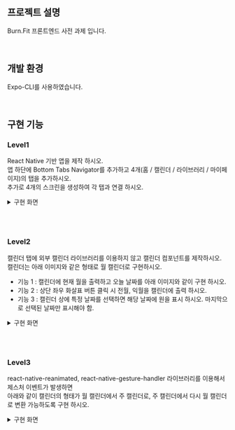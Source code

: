 ##  프로젝트 설명

Burn.Fit 프론트엔드 사전 과제 입니다.

<br/>

## 개발 환경
Expo-CLI를 사용하였습니다.

<br />

## 구현 기능

### Level1 <br />
React Native 기반 앱을 제작 하시오. <br />
앱 하단에 Bottom Tabs Navigator를 추가하고 4개(홈 / 캘린더 / 라이브러리 / 마이페이지)의 탭을 추가하시오. <br />
추가로 4개의 스크린을 생성하여 각 탭과 연결 하시오. <br />

<details>
<summary>구현 화면</summary>
<div markdown="1">

![burn_it_1](https://user-images.githubusercontent.com/79782594/223872201-d66620d9-4d3e-486a-b2df-9cee0dfb3a57.gif)

</div>
</details>

<br /><br />

### Level2 <br />
캘린더 탭에 외부 캘린더 라이브러리를 이용하지 않고 캘린더 컴포넌트를 제작하시오. <br />
캘린더는 아래 이미지와 같은 형태로 월 캘린더로 구현하시오. <br/>
- 기능 1 : 캘린더에 현재 월을 출력하고 오늘 날짜를 아래 이미지와 같이 구현 하시오. <br/>
- 기능 2 : 상단 좌우 화살표 버튼 클릭 시 전월, 익월을 캘린더에 출력 하시오. <br/>
- 기능 3 : 캘린더 상에 특정 날짜를 선택하면 해당 날짜에 원을 표시 하시오. 마지막으로 선택된 날짜만 표시해야 함. <br/>



<details>
<summary>구현 화면</summary>
<div markdown="1">

![burn_it_2](https://user-images.githubusercontent.com/79782594/223872287-3bae2a70-f6cc-4d9f-9879-0b9681d2cd19.gif)

</div>
</details>

<br /><br />

### Level3 <br />
react-native-reanimated, react-native-gesture-handler 라이브러리를 이용해서 제스처 이벤트가 발생하면 <br />
아래와 같이 캘린더의 형태가 월 캘린더에서 주 캘린더로, 주 캘린더에서 다시 월 캘린더로 변환 가능하도록 구현 하시오. <br />

<details>
<summary>구현 화면</summary>
<div markdown="1">

![burn_it_3](https://user-images.githubusercontent.com/79782594/223872351-a9b29750-cbc0-4fd9-9086-04990c5188f0.gif)

</div>
</details>
